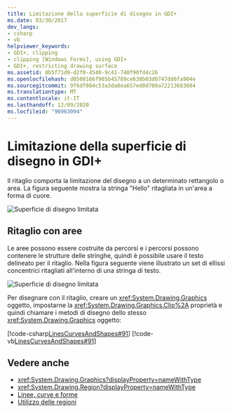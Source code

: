 ```yaml
---
title: Limitazione della superficie di disegno in GDI+
ms.date: 03/30/2017
dev_langs:
- csharp
- vb
helpviewer_keywords:
- GDI+, clipping
- clipping [Windows Forms], using GDI+
- GDI+, restricting drawing surface
ms.assetid: 8b5f71d9-d2f0-4540-9c41-740f90fd4c26
ms.openlocfilehash: d0508166f905b45789ce638b03d0747dd6fa904e
ms.sourcegitcommit: 9f6df084c53a3da0ea657ed0d708a72213683084
ms.translationtype: MT
ms.contentlocale: it-IT
ms.lasthandoff: 12/09/2020
ms.locfileid: "96963094"
---
```

# <a name="restricting-the-drawing-surface-in-gdi"></a>Limitazione della superficie di disegno in GDI+
Il ritaglio comporta la limitazione del disegno a un determinato rettangolo o area. La figura seguente mostra la stringa "Hello" ritagliata in un'area a forma di cuore.  
  
 ![Superficie di disegno limitata](./media/aboutgdip02-art30.gif "AboutGdip02_Art30")  
  
## <a name="clipping-with-regions"></a>Ritaglio con aree  
 Le aree possono essere costruite da percorsi e i percorsi possono contenere le strutture delle stringhe, quindi è possibile usare il testo delineato per il ritaglio. Nella figura seguente viene illustrato un set di ellissi concentrici ritagliati all'interno di una stringa di testo.  
  
 ![Superficie di disegno limitata](./media/aboutgdip02-art31.gif "AboutGdip02_Art31")  
  
 Per disegnare con il ritaglio, creare un <xref:System.Drawing.Graphics> oggetto, impostarne la <xref:System.Drawing.Graphics.Clip%2A> proprietà e quindi chiamare i metodi di disegno dello stesso <xref:System.Drawing.Graphics> oggetto:  
  
 [!code-csharp[LinesCurvesAndShapes#91](~/samples/snippets/csharp/VS_Snippets_Winforms/LinesCurvesAndShapes/CS/Class1.cs#91)]
 [!code-vb[LinesCurvesAndShapes#91](~/samples/snippets/visualbasic/VS_Snippets_Winforms/LinesCurvesAndShapes/VB/Class1.vb#91)]  
  
## <a name="see-also"></a>Vedere anche

- <xref:System.Drawing.Graphics?displayProperty=nameWithType>
- <xref:System.Drawing.Region?displayProperty=nameWithType>
- [Linee, curve e forme](lines-curves-and-shapes.md)
- [Utilizzo delle regioni](using-regions.md)
